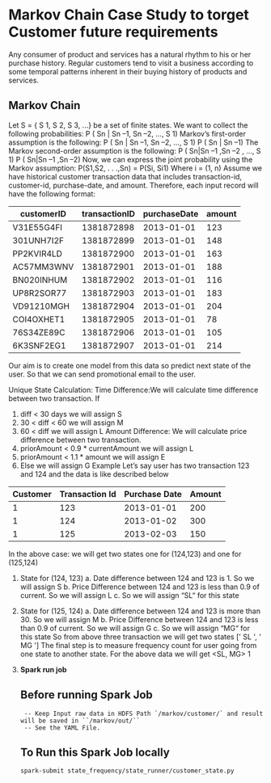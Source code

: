 Markov Chain Case Study to torget Customer future requirements
==============================================================

Any consumer of product and services has a natural rhythm to his or her purchase history. Regular customers tend to visit a business according
to some temporal patterns inherent in their buying history of products and services.

Markov Chain
------------

Let S = { S 1, S 2, S 3, ...} be a set of finite states. We want to collect the following probabilities:
P ( Sn | Sn –1, Sn –2, ..., S 1)
Markov’s first-order assumption is the following: P ( Sn | Sn –1, Sn –2, ..., S 1) P ( Sn | Sn –1)
The Markov second-order assumption is the following: P ( Sn|Sn –1 ,Sn –2 , ..., S 1) P ( Sn|Sn –1 ,Sn –2)
Now, we can express the joint probability using the Markov assumption:
P(S1,S2, . . .,Sn) = P(Si, Si1) Where i = (1, n)
Assume we have historical customer transaction data that includes transaction-id, customer-id, purchase-date, and amount. Therefore, each input
record will have the following format:

|customerID|transactionID|purchaseDate|amount|
| --- | --- |---|---|
|V31E55G4FI|1381872898|2013-01-01|123|
|301UNH7I2F|1381872899|2013-01-01|148|
|PP2KVIR4LD|1381872900|2013-01-01|163|
|AC57MM3WNV|1381872901|2013-01-01|188|
|BN020INHUM|1381872902|2013-01-01|116|
|UP8R2SOR77|1381872903|2013-01-01|183|
|VD91210MGH|1381872904|2013-01-01|204|
|COI4OXHET1|1381872905|2013-01-01|78|
|76S34ZE89C|1381872906|2013-01-01|105|
|6K3SNF2EG1|1381872907|2013-01-01|214|


Our aim is to create one model from this data so predict next state of the user. So that we can send promotional email to the user.

Unique State Calculation:
Time Difference:We will calculate time difference between two transaction. If
1. diff < 30 days we will assign S
2. 30 < diff < 60 we will assign M
3. 60 < diff we will assign L
Amount Difference:
We will calculate price difference between two transaction.
1. priorAmount < 0.9 * currentAmount we will assign L
2. priorAmount < 1.1 * amount we will assign E
3. Else we will assign G
Example
Let’s say user has two transaction 123 and 124 and the data is like described below

|Customer| Transaction Id| Purchase Date| Amount|
|---|---|---|---|
|1 | 123 |2013-01-01 |200|
|1| 124 |2013-01-02| 300|
|1 |125 |2013-02-03 |150|
In the above case:
we will get two states one for (124,123) and one for (125,124)
1. State for (124, 123)
a. Date difference between 124 and 123 is 1. So we will assign S
b. Price Difference between 124 and 123 is less than 0.9 of current. So we will assign L
c. So we will assign “SL“ for this state
2. State for (125, 124)
a. Date difference between 124 and 123 is more than 30. So we will assign M
b. Price Difference between 124 and 123 is less than 0.9 of current. So we will assign G
c. So we will assign “MG“ for this state
So from above three transaction we will get two states [' SL ', ' MG ']
The final step is to measure frequency count for user going from one state to another state. For the above data we will get <SL, MG> 1


3. **Spark run job**
    ## Before running Spark Job
        -- Keep Input raw data in HDFS Path `/markov/customer/` and result will be saved in ``/markov/out/``
        -- See the YAML File. 
    ## To Run this Spark Job locally
    `spark-submit state_frequency/state_runner/customer_state.py`
